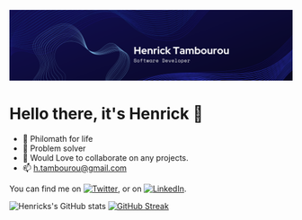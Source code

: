 ![cover](coverHT.png)

# Hello there, it's Henrick 👋 
- 📘 Philomath for life 
- 🌱 Problem solver
- 💞️ Would Love to collaborate on any projects.
- 📫 h.tambourou@gmail.com


<!-- Actual text -->

 You can find me on [![Twitter][1.2]][1], or on [![LinkedIn][2.2]][2].

<!-- Social Media Icons -->

[1.2]: http://i.imgur.com/wWzX9uB.png (twitter icon without padding)
[2.2]: https://raw.githubusercontent.com/MartinHeinz/MartinHeinz/master/linkedin-3-16.png (LinkedIn icon without padding)

<!-- Links to your social media accounts -->

[1]: https://twitter.com/future_x_robert
[2]: https://www.linkedin.com/in/henrick-t-429a1b223/

<!-- Stats Icons -->
![Henricks's GitHub stats](https://github-readme-stats.vercel.app/api?username=H-Tambourou&count_private=true)
[![GitHub Streak](https://github-readme-streak-stats.herokuapp.com/?user=H-Tambourou)](https://git.io/streak-stats)

<!---
H-Tambourou/H-Tambourou is a ✨ special ✨ repository because its `README.md` (this file) appears on your GitHub profile.
You can click the Preview link to take a look at your changes.
--->
